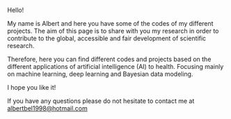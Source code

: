 Hello!

My name is Albert and here you have some of the codes of my different projects. The aim of this page is to share with you my research in order to contribute to the global, accessible and fair development of scientific research.

Therefore, here you can find different codes and projects based on the different applications of artificial intelligence (AI) to health. Focusing mainly on machine learning, deep learning and Bayesian data modeling.

I hope you like it!

If you have any questions please do not hesitate to contact me at albertbel1998@hotmail.com
